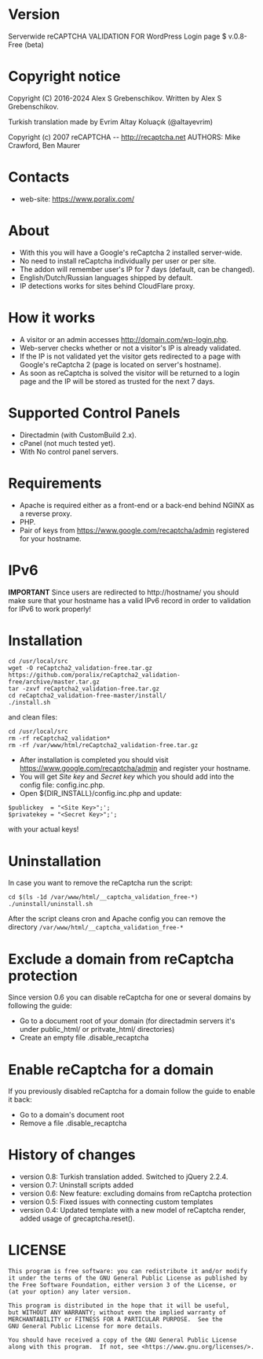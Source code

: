 # Version

Serverwide reCAPTCHA VALIDATION FOR WordPress Login page $ v.0.8-Free (beta)

# Copyright notice

Copyright (C) 2016-2024 Alex S Grebenschikov.
Written by Alex S Grebenschikov.

Turkish translation made by Evrim Altay Koluaçık (@altayevrim)

Copyright (c) 2007 reCAPTCHA -- http://recaptcha.net
AUTHORS: Mike Crawford, Ben Maurer


# Contacts

- web-site:  https://www.poralix.com/

# About

- With this you will have a Google's reCaptcha 2 installed server-wide.
- No need to install reCaptcha individually per user or per site.
- The addon will remember user's IP for 7 days (default, can be changed).
- English/Dutch/Russian languages shipped by default.
- IP detections works for sites behind CloudFlare proxy.

# How it works

- A visitor or an admin accesses http://domain.com/wp-login.php.
- Web-server checks whether or not a visitor's IP is already validated.
- If the IP is not validated yet the visitor gets redirected to a page with Google's reCaptcha 2 (page is located on server's hostname).
- As soon as reCaptcha is solved the visitor will be returned to a login page and the IP will be stored as trusted for the next 7 days.

# Supported Control Panels

- Directadmin (with CustomBuild 2.x).
- cPanel (not much tested yet).
- With No control panel servers.

# Requirements

- Apache is required either as a front-end or a back-end behind NGINX as a reverse proxy.
- PHP.
- Pair of keys from https://www.google.com/recaptcha/admin registered for your hostname.

# IPv6 

**IMPORTANT** Since users are redirected to http://hostname/ you should make sure that your hostname has a valid IPv6 record in order to validation 
for IPv6 to work properly!

# Installation

```
cd /usr/local/src
wget -O reCaptcha2_validation-free.tar.gz https://github.com/poralix/reCaptcha2_validation-free/archive/master.tar.gz
tar -zxvf reCaptcha2_validation-free.tar.gz
cd reCaptcha2_validation-free-master/install/
./install.sh
```
and clean files:
```
cd /usr/local/src
rm -rf reCaptcha2_validation*
rm -rf /var/www/html/reCaptcha2_validation-free.tar.gz
```

- After installation is completed you should visit https://www.google.com/recaptcha/admin and register your hostname.
- You will get _Site key_ and _Secret key_ which you should add into the config file: config.inc.php.
- Open ${DIR_INSTALL}/config.inc.php and update:
```
$publickey  = "<Site Key>";';
$privatekey = "<Secret Key>";';
```
with your actual keys!

# Uninstallation

In case you want to remove the reCaptcha run the script:

```
cd $(ls -1d /var/www/html/__captcha_validation_free-*)
./uninstall/uninstall.sh
```

After the script cleans cron and Apache config you can remove the directory `/var/www/html/__captcha_validation_free-*`

# Exclude a domain from reCaptcha protection

Since version 0.6 you can disable reCaptcha for one or several domains by following the guide:

- Go to a document root of your domain (for directadmin servers it's under public_html/ or pritvate_html/ directories)
- Create an empty file .disable_recaptcha

# Enable reCaptcha for a domain

If you previously disabled reCaptcha for a domain follow the guide to enable it back:

- Go to a domain's document root
- Remove a file .disable_recaptcha

# History of changes

- version 0.8: Turkish translation added. Switched to jQuery 2.2.4.
- version 0.7: Uninstall scripts added
- version 0.6: New feature: excluding domains from reCaptcha protection 
- version 0.5: Fixed issues with connecting custom templates
- version 0.4: Updated template with a new model of reCaptcha render, added usage of grecaptcha.reset().

# LICENSE

```
This program is free software: you can redistribute it and/or modify
it under the terms of the GNU General Public License as published by
the Free Software Foundation, either version 3 of the License, or
(at your option) any later version.

This program is distributed in the hope that it will be useful,
but WITHOUT ANY WARRANTY; without even the implied warranty of
MERCHANTABILITY or FITNESS FOR A PARTICULAR PURPOSE.  See the
GNU General Public License for more details.

You should have received a copy of the GNU General Public License
along with this program.  If not, see <https://www.gnu.org/licenses/>.
```